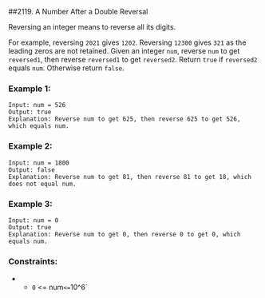 ##2119. A Number After a Double Reversal

Reversing an integer means to reverse all its digits.

For example, reversing `2021` gives `1202`. Reversing `12300` gives `321` as the leading zeros are not retained.
Given an integer `num`, reverse `num` to get `reversed1`, then reverse `reversed1` to get `reversed2`. Return `true` if `reversed2` equals `num`. Otherwise return `false`.

### Example 1:

```
Input: num = 526
Output: true
Explanation: Reverse num to get 625, then reverse 625 to get 526, which equals num.
```

### Example 2:

```
Input: num = 1800
Output: false
Explanation: Reverse num to get 81, then reverse 81 to get 18, which does not equal num.
```

### Example 3:

```
Input: num = 0
Output: true
Explanation: Reverse num to get 0, then reverse 0 to get 0, which equals num.
```

### Constraints:

- - `0` <= num` <= `10^6`
